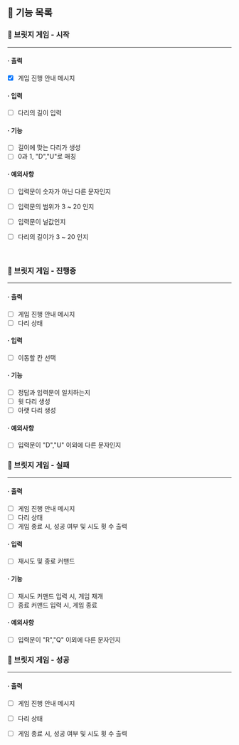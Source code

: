 ## 🚀 기능 목록

### 🔽 브릿지 게임 - 시작

***

#### · 출력

- [x] 게임 진행 안내 메시지

#### · 입력

- [ ] 다리의 길이 입력

#### · 기능

- [ ] 길이에 맞는 다리가 생성
- [ ] 0과 1, "D","U"로 매칭

#### · 예외사항

- [ ] 입력문이 숫자가 아닌 다른 문자인지
- [ ] 입력문의 범위가 3 ~ 20 인지
- [ ] 입력문이 널값인지
- [ ] 다리의 길이가 3 ~ 20 인지

  <br>

### 🔽 브릿지 게임 - 진행중

***

#### · 출력

- [ ] 게임 진행 안내 메시지
- [ ] 다리 상태

#### · 입력

- [ ] 이동할 칸 선택

#### · 기능

- [ ] 정답과 입력문이 일치하는지
- [ ] 윗 다리 생성
- [ ] 아랫 다리 생성

#### · 예외사항

- [ ] 입력문이 "D","U" 이외에 다른 문자인지
  <br>

### 🔽 브릿지 게임 - 실패

***

#### · 출력

- [ ] 게임 진행 안내 메시지
- [ ] 다리 상태
- [ ] 게임 종료 시, 성공 여부 및 시도 횟 수 출력

#### · 입력

- [ ] 재시도 및 종료 커맨드

#### · 기능

- [ ] 재시도 커맨드 입력 시, 게임 재개
- [ ] 종료 커맨드 입력 시, 게임 종료

#### · 예외사항

- [ ] 입력문이 "R","Q" 이외에 다른 문자인지
  <br>

### 🔽 브릿지 게임 - 성공

***

#### · 출력

- [ ] 게임 진행 안내 메시지
- [ ] 다리 상태
- [ ] 게임 종료 시, 성공 여부 및 시도 횟 수 출력

  <br>